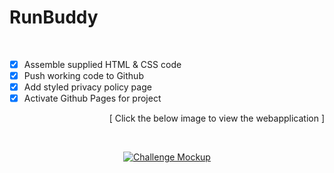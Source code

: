 # RunBuddy
<br />

- [x] Assemble supplied HTML & CSS code
- [x] Push working code to Github
- [x] Add styled privacy policy page
- [x] Activate Github Pages for project
<p align="right">
    [ Click the below image to view the webapplication ]
</p>
<br />
<p align="center">
<a href="https://luc1dlife.github.io/run-buddy/">
  <img src="https://raw.githubusercontent.com/luc1dLife/run-buddy/master/assets/images/102-page-css.jpg" alt="Challenge Mockup">
  </a>
</p>